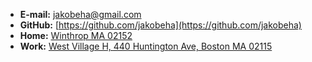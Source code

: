 - **E-mail:** [jakobeha@gmail.com](mailto:jakobeha@gmail.com)
- **GitHub:** [https://github.com/jakobeha](https://github.com/jakobeha)
- **Home:** [Winthrop MA 02152](https://www.google.com/maps/place/Winthrop,+MA/@42.3805421,-70.99946,13z/data=!3m1!4b1!4m5!3m4!1s0x89e36e529f580fb7:0x8f4289ed542932a3!8m2!3d42.374776!4d-70.9862693)
- **Work:** [West Village H, 440 Huntington Ave, Boston MA 02115](https://www.google.com/maps/place/West+Village+H/@42.3385701,-71.0945436,17z/data=!4m12!1m6!3m5!1s0x89e37a21e58f9fcf:0xbfbac1e36a3e5c00!2sWest+Village+H!8m2!3d42.3385701!4d-71.0923549!3m4!1s0x89e37a21e58f9fcf:0xbfbac1e36a3e5c00!8m2!3d42.3385701!4d-71.0923549)

